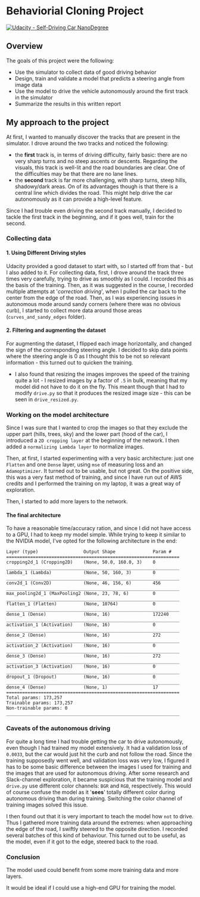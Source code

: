 # Behaviorial Cloning Project

[![Udacity - Self-Driving Car NanoDegree](https://s3.amazonaws.com/udacity-sdc/github/shield-carnd.svg)](http://www.udacity.com/drive)

Overview
---

The goals of this project were the following:
* Use the simulator to collect data of good driving behavior
* Design, train and validate a model that predicts a steering angle from image data
* Use the model to drive the vehicle autonomously around the first track in the simulator
* Summarize the results in this written report

## My approach to the project

At first, I wanted to manually discover the tracks that are present in the simulator. I drove around the two tracks and noticed the following:

- the **first** track is, in terms of driving difficulty, fairly basic: there are no very sharp turns and no steep ascents or descents. Regarding the visuals, this track is well-lit and the road boundaries are clear. One of the difficulties may be that there are no lane lines.
- the **second** track is far more challenging, with sharp turns, steep hills, shadowy/dark areas. On of its advantages though is that there is a central line which divides the road. This might help drive the car autonomously as it can provide a high-level feature.

Since I had trouble even driving the second track manually, I decided to tackle the first track in the beginning, and if it goes well, train for the second.

### Collecting data

#### 1. Using Different Driving styles

Udacity provided a good dataset to start with, so I started off from that - but I also added to it.
For collecting data, first, I drove around the track three times very carefully, trying to drive as smoothly as I could. I recorded this as the basis of the training. Then, as it was suggested in the course, I recorded multiple attempts at '*correction driving*', when I pulled the car back to the center from the edge of the road. Then, as I was experiencing issues in autonomous mode around sandy corners (where there was no obvious curb), I started to collect more data around those areas (`curves_and_sandy_edges` folder).


#### 2. Filtering and augmenting the dataset

For augmenting the dataset, I flipped each image horizontally, and changed the sign of the corresponding steering angle.
I decided to skip data points where the steering angle is 0 as I thought this to be not so relevant information - this turned out to quicken the training.

- I also found that resizing the images improves the speed of the training quite a lot - I resized images by a factor of `.5` in bulk, meaning that my model did not have to do it on the fly. This meant though that I had to modify `drive.py` so that it produces the resized image size - this can be seen in `drive_resized.py`.


### Working on the model architecture

Since I was sure that I wanted to crop the images so that they exclude the upper part (hills, trees, sky) and the lower part (hood of the car), I introduced a `2D cropping layer` at the beginning of the network. I then added a `normalizing Lambda layer` to normalize images.

Then, at first, I started experimenting with a very basic architecture: just one `Flatten` and one `Dense` layer, using `mse` of measuring loss and an `Adamoptimizer`.
It turned out to be usable, but not great. On the positive side, this was a very fast method of training, and since I have run out of AWS credits and I performed the training on my laptop, it was a great way of exploration.

Then, I started to add more layers to the network.

#### The final architecture

To have a reasonable time/accuracy ration, and since I did not have access to a GPU, I had to keep my model simple. While trying to keep it similar to the NVIDIA model, I've opted for the following architecture in the end:

```
Layer (type)                 Output Shape              Param #   
=================================================================
cropping2d_1 (Cropping2D)    (None, 50.0, 160.0, 3)    0         
_________________________________________________________________
lambda_1 (Lambda)            (None, 50, 160, 3)        0         
_________________________________________________________________
conv2d_1 (Conv2D)            (None, 46, 156, 6)        456       
_________________________________________________________________
max_pooling2d_1 (MaxPooling2 (None, 23, 78, 6)         0         
_________________________________________________________________
flatten_1 (Flatten)          (None, 10764)             0         
_________________________________________________________________
dense_1 (Dense)              (None, 16)                172240    
_________________________________________________________________
activation_1 (Activation)    (None, 16)                0         
_________________________________________________________________
dense_2 (Dense)              (None, 16)                272       
_________________________________________________________________
activation_2 (Activation)    (None, 16)                0         
_________________________________________________________________
dense_3 (Dense)              (None, 16)                272       
_________________________________________________________________
activation_3 (Activation)    (None, 16)                0         
_________________________________________________________________
dropout_1 (Dropout)          (None, 16)                0         
_________________________________________________________________
dense_4 (Dense)              (None, 1)                 17        
=================================================================
Total params: 173,257
Trainable params: 173,257
Non-trainable params: 0
_________________________________________________________________
```


### Caveats of the autonomous driving

For quite a long time I had trouble getting the car to drive autonomously, even though I had trained my model extensively. It had a validation loss of `0.0033`, but the car would just hit the curb and not follow the road. Since the training supposedly went well, and validation loss was very low, I figured it has to be some basic difference between the images I used for training and the images that are used for autonomous driving. After some research and Slack-channel exploration, it became suspicious that the training model and `drive.py` use different color channels: `BGR` and `RGB`, respectively. This would of course confuse the model as it '**sees**' totally different color during autonomous driving than during training. Switching the color channel of training images solved this issue.

I then found out that it is very important to teach the model how `not` to drive. Thus I gathered more training data around the extremes: when approaching the edge of the road, I swiftly steered to the opposite direction. I recorded several batches of this kind of behaviour. This turned out to be useful, as the model, even if it got to the edge, steered back to the road.


### Conclusion

The model used could benefit from some more training data and more layers.

It would be ideal if I could use a high-end GPU for training the model.
